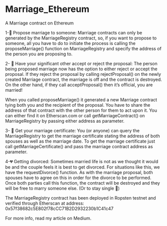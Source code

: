 # Marriage_Ethereum
A Marriage contract on Ethereum

1-💍 Propose marriage to someone: Marriage contracts can only be generated by the MarriageRegistry contract, so, if you want to propose to someone, all you have to do to initiate the process is calling the proposeMarriage() function on MarriageRegistry and specify the address of the person you are proposing to.

2- 🌹  Have your significant other accept or reject the proposal: The person being proposed marriage now has the option to either reject or accept the proposal. If they reject the proposal by calling rejectProposal() on the newly created Marriage contract, the marriage is off and the contract is destroyed. On the other hand, if they call acceptProposal() then it’s official, you are married! 

When you called proposeMarriage() it generated a new Marriage contract tying both you and the recipient of the proposal. You have to share the address of that contract with the other person for them to act upon it. You can either find it on Etherscan.com or call getMarriageContract() on MarriageRegistry by passing either address as parameter.

3- 📙 Get your marriage certificate:  You (or anyone) can query the MarriageRegistry to get the marriage certificate stating the address of both spouses as well as the marriage date. To get the marriage certificate just call getMarriageCertificate() and pass the marriage contract address as parameter.

4-💔 Getting divorced: Sometimes married life is not as we thought it would be and the couple feels it is best to get divorced. For situations like this, we have the requestDivorce() function. As with the marriage proposal, both spouses have to agree on this in order for the divorce to be performed. Once both parties call this function, the contract will be destroyed and they will be free to marry someone else. (Or to stay single 🎊)

The MarriageRegistry contract has been deployed in Ropsten testnet and verified through Etherscan at address: 0x57f38682c5E802f78cCC71B2D2932230b1C41c47

For more info, read my article on Medium.
